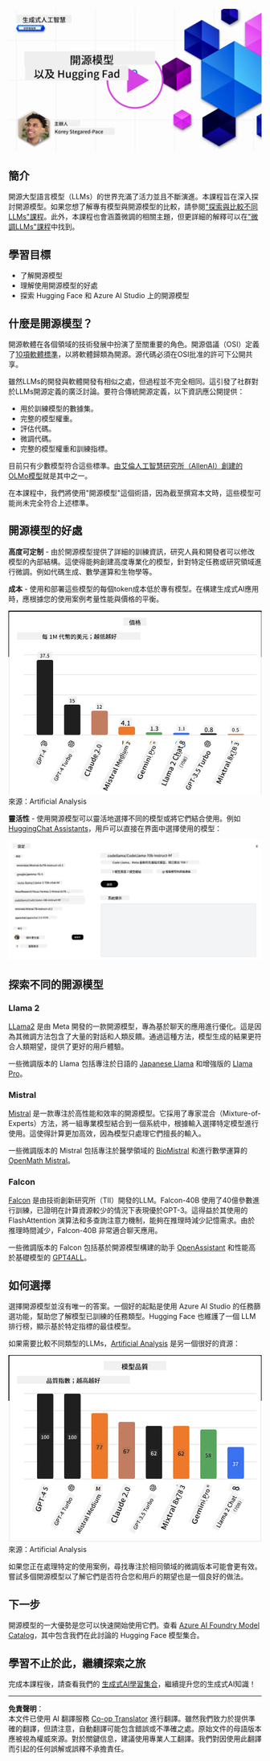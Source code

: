 <!--
CO_OP_TRANSLATOR_METADATA:
{
  "original_hash": "a8b2d4bb727c877ebf9edff8623d16b9",
  "translation_date": "2025-09-06T10:12:24+00:00",
  "source_file": "16-open-source-models/README.md",
  "language_code": "mo"
}
-->
[![開源模型](../../../translated_images/16-lesson-banner.6b56555e8404fda1716382db4832cecbe616ccd764de381f0af6cfd694d05f74.mo.png)](https://aka.ms/gen-ai-lesson16-gh?WT.mc_id=academic-105485-koreyst)

## 簡介

開源大型語言模型（LLMs）的世界充滿了活力並且不斷演進。本課程旨在深入探討開源模型。如果您想了解專有模型與開源模型的比較，請參閱["探索與比較不同LLMs"課程](../02-exploring-and-comparing-different-llms/README.md?WT.mc_id=academic-105485-koreyst)。此外，本課程也會涵蓋微調的相關主題，但更詳細的解釋可以在["微調LLMs"課程](../18-fine-tuning/README.md?WT.mc_id=academic-105485-koreyst)中找到。

## 學習目標

- 了解開源模型
- 理解使用開源模型的好處
- 探索 Hugging Face 和 Azure AI Studio 上的開源模型

## 什麼是開源模型？

開源軟體在各個領域的技術發展中扮演了至關重要的角色。開源倡議（OSI）定義了[10項軟體標準](https://web.archive.org/web/20241126001143/https://opensource.org/osd?WT.mc_id=academic-105485-koreyst)，以將軟體歸類為開源。源代碼必須在OSI批准的許可下公開共享。

雖然LLMs的開發與軟體開發有相似之處，但過程並不完全相同。這引發了社群對於LLMs開源定義的廣泛討論。要符合傳統開源定義，以下資訊應公開提供：

- 用於訓練模型的數據集。
- 完整的模型權重。
- 評估代碼。
- 微調代碼。
- 完整的模型權重和訓練指標。

目前只有少數模型符合這些標準。[由艾倫人工智慧研究所（AllenAI）創建的OLMo模型](https://huggingface.co/allenai/OLMo-7B?WT.mc_id=academic-105485-koreyst)就是其中之一。

在本課程中，我們將使用"開源模型"這個術語，因為截至撰寫本文時，這些模型可能尚未完全符合上述標準。

## 開源模型的好處

**高度可定制** - 由於開源模型提供了詳細的訓練資訊，研究人員和開發者可以修改模型的內部結構。這使得能夠創建高度專業化的模型，針對特定任務或研究領域進行微調。例如代碼生成、數學運算和生物學等。

**成本** - 使用和部署這些模型的每個token成本低於專有模型。在構建生成式AI應用時，應根據您的使用案例考量性能與價格的平衡。

![模型成本](../../../translated_images/model-price.3f5a3e4d32ae00b465325159e1f4ebe7b5861e95117518c6bfc37fe842950687.mo.png)  
來源：Artificial Analysis

**靈活性** - 使用開源模型可以靈活地選擇不同的模型或將它們結合使用。例如 [HuggingChat Assistants](https://huggingface.co/chat?WT.mc_id=academic-105485-koreyst)，用戶可以直接在界面中選擇使用的模型：

![選擇模型](../../../translated_images/choose-model.f095d15bbac922141591fd4fac586dc8d25e69b42abf305d441b84c238e293f2.mo.png)

## 探索不同的開源模型

### Llama 2

[LLama2](https://huggingface.co/meta-llama?WT.mc_id=academic-105485-koreyst) 是由 Meta 開發的一款開源模型，專為基於聊天的應用進行優化。這是因為其微調方法包含了大量的對話和人類反饋。通過這種方法，模型生成的結果更符合人類期望，提供了更好的用戶體驗。

一些微調版本的 Llama 包括專注於日語的 [Japanese Llama](https://huggingface.co/elyza/ELYZA-japanese-Llama-2-7b?WT.mc_id=academic-105485-koreyst) 和增強版的 [Llama Pro](https://huggingface.co/TencentARC/LLaMA-Pro-8B?WT.mc_id=academic-105485-koreyst)。

### Mistral

[Mistral](https://huggingface.co/mistralai?WT.mc_id=academic-105485-koreyst) 是一款專注於高性能和效率的開源模型。它採用了專家混合（Mixture-of-Experts）方法，將一組專業模型結合到一個系統中，根據輸入選擇特定模型進行使用。這使得計算更加高效，因為模型只處理它們擅長的輸入。

一些微調版本的 Mistral 包括專注於醫學領域的 [BioMistral](https://huggingface.co/BioMistral/BioMistral-7B?text=Mon+nom+est+Thomas+et+mon+principal?WT.mc_id=academic-105485-koreyst) 和進行數學運算的 [OpenMath Mistral](https://huggingface.co/nvidia/OpenMath-Mistral-7B-v0.1-hf?WT.mc_id=academic-105485-koreyst)。

### Falcon

[Falcon](https://huggingface.co/tiiuae?WT.mc_id=academic-105485-koreyst) 是由技術創新研究所（TII）開發的LLM。Falcon-40B 使用了40億參數進行訓練，已證明在計算資源較少的情況下表現優於GPT-3。這得益於其使用的 FlashAttention 演算法和多查詢注意力機制，能夠在推理時減少記憶需求。由於推理時間減少，Falcon-40B 非常適合聊天應用。

一些微調版本的 Falcon 包括基於開源模型構建的助手 [OpenAssistant](https://huggingface.co/OpenAssistant/falcon-40b-sft-top1-560?WT.mc_id=academic-105485-koreyst) 和性能高於基礎模型的 [GPT4ALL](https://huggingface.co/nomic-ai/gpt4all-falcon?WT.mc_id=academic-105485-koreyst)。

## 如何選擇

選擇開源模型並沒有唯一的答案。一個好的起點是使用 Azure AI Studio 的任務篩選功能，幫助您了解模型已訓練的任務類型。Hugging Face 也維護了一個 LLM 排行榜，顯示基於特定指標的最佳模型。

如果需要比較不同類型的LLMs，[Artificial Analysis](https://artificialanalysis.ai/?WT.mc_id=academic-105485-koreyst) 是另一個很好的資源：

![模型質量](../../../translated_images/model-quality.aaae1c22e00f7ee1cd9dc186c611ac6ca6627eabd19e5364dce9e216d25ae8a5.mo.png)  
來源：Artificial Analysis

如果您正在處理特定的使用案例，尋找專注於相同領域的微調版本可能會更有效。嘗試多個開源模型以了解它們是否符合您和用戶的期望也是一個良好的做法。

## 下一步

開源模型的一大優勢是您可以快速開始使用它們。查看 [Azure AI Foundry Model Catalog](https://ai.azure.com?WT.mc_id=academic-105485-koreyst)，其中包含我們在此討論的 Hugging Face 模型集合。

## 學習不止於此，繼續探索之旅

完成本課程後，請查看我們的 [生成式AI學習集合](https://aka.ms/genai-collection?WT.mc_id=academic-105485-koreyst)，繼續提升您的生成式AI知識！

---

**免責聲明**：  
本文件已使用 AI 翻譯服務 [Co-op Translator](https://github.com/Azure/co-op-translator) 進行翻譯。雖然我們致力於提供準確的翻譯，但請注意，自動翻譯可能包含錯誤或不準確之處。原始文件的母語版本應被視為權威來源。對於關鍵信息，建議使用專業人工翻譯。我們對因使用此翻譯而引起的任何誤解或誤釋不承擔責任。